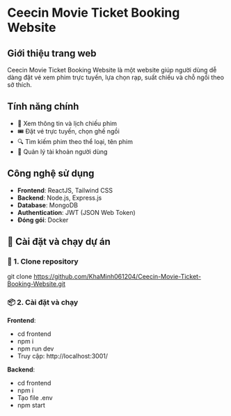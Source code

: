 # Ceecin Movie Ticket Booking Website 

## Giới thiệu trang web
Ceecin Movie Ticket Booking Website là một website giúp người dùng dễ dàng đặt vé xem phim trực tuyến, lựa chọn rạp, suất chiếu và chỗ ngồi theo sở thích.

## Tính năng chính
- 📅 Xem thông tin và lịch chiếu phim
- 🎟 Đặt vé trực tuyến, chọn ghế ngồi
- 🔍 Tìm kiếm phim theo thể loại, tên phim
- 👤 Quản lý tài khoản người dùng  
  
## Công nghệ sử dụng
- **Frontend**: ReactJS, Tailwind CSS
- **Backend**: Node.js, Express.js
- **Database**: MongoDB
- **Authentication**: JWT (JSON Web Token)
- **Đóng gói**: Docker

## 🚀 Cài đặt và chạy dự án
### 🔧 1. Clone repository
git clone https://github.com/KhaMinh061204/Ceecin-Movie-Ticket-Booking-Website.git
### 📦 2. Cài đặt và chạy
**Frontend**: 
- cd frontend
- npm i
- npm run dev
- Truy cập: http://localhost:3001/

**Backend**:
- cd frontend
- npm i
- Tạo file .env
- npm start
